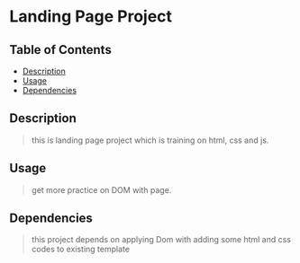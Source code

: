# Landing Page Project

## Table of Contents

- [Description](#Description)
- [Usage](#Usage)
- [Dependencies](#Dependencies)

## Description

> this is landing page project which is training on html, css and js.

## Usage

> get more practice on DOM with page.

## Dependencies

> this project depends on applying Dom with adding some html and css codes to existing template
